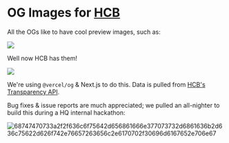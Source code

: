 # OG Images for [HCB](https://bank.hackclub.com)

All the OGs like to have cool preview images, such as:

![](https://cloud-opt13jiz5-hack-club-bot.vercel.app/1screenshot_2023-07-11_at_5.04.04_pm.png)

Well now HCB has them! 

![](https://cloud-opt13jiz5-hack-club-bot.vercel.app/0screenshot_2023-07-11_at_5.04.13_pm.png)

We're using `@vercel/og` & Next.js to do this. Data is pulled from [HCB's Transparency API](https://bank.hackclub.com/docs/api/v3).

Bug fixes & issue reports are much appreciated; we pulled an all-nighter to build this during a HQ internal hackathon:

![68747470733a2f2f636c6f75642d656861666e377073732d6861636b2d636c75622d626f742e76657263656c2e6170702f30696d6167652e706e67](https://github.com/hackclub/bank-og/assets/39828164/15ce09c8-485d-426c-a439-bd4763a7047a)
